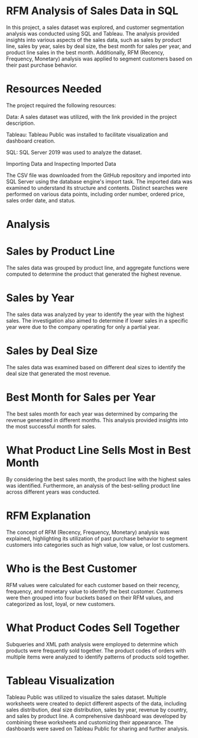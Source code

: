 # RFM Analysis of Sales Data in SQL
In this project, a sales dataset was explored, and customer segmentation analysis was conducted using SQL and Tableau. The analysis provided insights into various aspects of the sales data, such as sales by product line, sales by year, sales by deal size, the best month for sales per year, and product line sales in the best month. Additionally, RFM (Recency, Frequency, Monetary) analysis was applied to segment customers based on their past purchase behavior.

# Resources Needed
The project required the following resources:

Data: A sales dataset was utilized, with the link provided in the project description.

Tableau: Tableau Public was installed to facilitate visualization and dashboard creation.

SQL: SQL Server 2019 was used to analyze the dataset.

Importing Data and Inspecting Imported Data

The CSV file was downloaded from the GitHub repository and imported into SQL Server using the database engine's import task. The imported data was examined to understand its structure and contents. Distinct searches were performed on various data points, including order number, ordered price, sales order date, and status.

# Analysis

# Sales by Product Line
The sales data was grouped by product line, and aggregate functions were computed to determine the product that generated the highest revenue.

# Sales by Year
The sales data was analyzed by year to identify the year with the highest sales. The investigation also aimed to determine if lower sales in a specific year were due to the company operating for only a partial year.

# Sales by Deal Size
The sales data was examined based on different deal sizes to identify the deal size that generated the most revenue.

# Best Month for Sales per Year
The best sales month for each year was determined by comparing the revenue generated in different months. This analysis provided insights into the most successful month for sales.

# What Product Line Sells Most in Best Month
By considering the best sales month, the product line with the highest sales was identified. Furthermore, an analysis of the best-selling product line across different years was conducted.

# RFM Explanation
The concept of RFM (Recency, Frequency, Monetary) analysis was explained, highlighting its utilization of past purchase behavior to segment customers into categories such as high value, low value, or lost customers.

# Who is the Best Customer
RFM values were calculated for each customer based on their recency, frequency, and monetary value to identify the best customer. Customers were then grouped into four buckets based on their RFM values, and categorized as lost, loyal, or new customers.

# What Product Codes Sell Together
Subqueries and XML path analysis were employed to determine which products were frequently sold together. The product codes of orders with multiple items were analyzed to identify patterns of products sold together.

# Tableau Visualization
Tableau Public was utilized to visualize the sales dataset. Multiple worksheets were created to depict different aspects of the data, including sales distribution, deal size distribution, sales by year, revenue by country, and sales by product line. A comprehensive dashboard was developed by combining these worksheets and customizing their appearance. The dashboards were saved on Tableau Public for sharing and further analysis.
